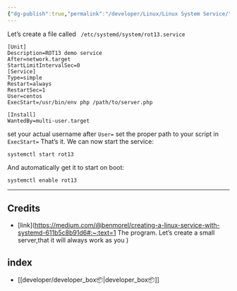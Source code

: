 ```yaml
---
{"dg-publish":true,"permalink":"/developer/Linux/Linux System Service/","tags":["linux"],"created":"2024-02-29T22:19:56.062-06:00","updated":"2024-03-01T00:20:31.000-06:00"}
---
```




Let’s create a file called ` /etc/systemd/system/rot13.service`
```shell
[Unit]
Description=ROT13 demo service
After=network.target
StartLimitIntervalSec=0
[Service]
Type=simple
Restart=always
RestartSec=1
User=centos
ExecStart=/usr/bin/env php /path/to/server.php

[Install]
WantedBy=multi-user.target
```

set your actual username after `User=`
set the proper path to your script in `ExecStart=`
That’s it. We can now start the service:

```shell
systemctl start rot13
```

And automatically get it to start on boot:

```shell
systemctl enable rot13
```

---

## Credits
- [link](https://medium.com/@benmorel/creating-a-linux-service-with-systemd-611b5c8b91d6#:~:text=1 The program. Let’s create a small server,that it will always work as you )
## index
- [[developer/developer_box📦\|developer_box📦]]